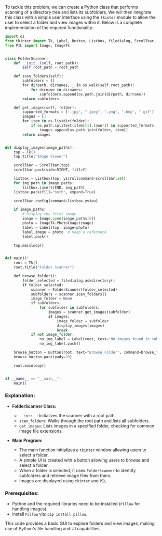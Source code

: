 To tackle this problem, we can create a Python class that performs scanning of a directory tree and lists its subfolders. We will then integrate this class with a simple user interface using the `tkinter` module to allow the user to select a folder and view images within it. Below is a complete implementation of the required functionality:

```python
import os
from tkinter import Tk, Label, Button, Listbox, filedialog, Scrollbar, RIGHT, Y, END
from PIL import Image, ImageTk


class FolderScanner:
    def __init__(self, root_path):
        self.root_path = root_path

    def scan_folders(self):
        subfolders = []
        for dirpath, dirnames, _ in os.walk(self.root_path):
            for dirname in dirnames:
                subfolders.append(os.path.join(dirpath, dirname))
        return subfolders

    def get_images(self, folder):
        supported_formats = [".jpg", ".jpeg", ".png", ".bmp", ".gif"]
        images = []
        for item in os.listdir(folder):
            if os.path.splitext(item)[1].lower() in supported_formats:
                images.append(os.path.join(folder, item))
        return images


def display_images(image_paths):
    top = Tk()
    top.title("Image Viewer")

    scrollbar = Scrollbar(top)
    scrollbar.pack(side=RIGHT, fill=Y)

    listbox = Listbox(top, yscrollcommand=scrollbar.set)
    for img_path in image_paths:
        listbox.insert(END, img_path)
    listbox.pack(fill="both", expand=True)

    scrollbar.config(command=listbox.yview)

    if image_paths:
        # Display the first image
        image = Image.open(image_paths[0])
        photo = ImageTk.PhotoImage(image)
        label = Label(top, image=photo)
        label.image = photo  # Keep a reference
        label.pack()

    top.mainloop()


def main():
    root = Tk()
    root.title("Folder Scanner")

    def browse_folder():
        folder_selected = filedialog.askdirectory()
        if folder_selected:
            scanner = FolderScanner(folder_selected)
            subfolders = scanner.scan_folders()
            image_folder = None
            if subfolders:
                for subfolder in subfolders:
                    images = scanner.get_images(subfolder)
                    if images:
                        image_folder = subfolder
                        display_images(images)
                        break
            if not image_folder:
                no_img_label = Label(root, text="No images found in subfolders")
                no_img_label.pack()

    browse_button = Button(root, text="Browse Folder", command=browse_folder)
    browse_button.pack(pady=20)

    root.mainloop()


if __name__ == "__main__":
    main()
```

### Explanation:
- **FolderScanner Class:**
  - `__init__`: Initializes the scanner with a root path.
  - `scan_folders`: Walks through the root path and lists all subfolders.
  - `get_images`: Lists images in a specified folder, checking for common image file extensions.
  
- **Main Program:**
  - The main function initializes a `tkinter` window allowing users to select a folder.
  - A simple UI is created with a button allowing users to browse and select a folder.
  - When a folder is selected, it uses `FolderScanner` to identify subfolders and retrieve image files from them.
  - Images are displayed using `tkinter` and `PIL`.

### Prerequisites:
- Python and the required libraries need to be installed (`Pillow` for handling images).
- Install `Pillow` via: `pip install pillow`.

This code provides a basic GUI to explore folders and view images, making use of Python's file handling and UI capabilities.
